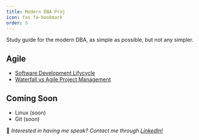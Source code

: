 ```yaml
---
title: Modern DBA Proj
icon: fas fa-bookmark
order: 5
---
```


Study guide for the modern DBA, as simple as possible, but not any simpler.

## Agile

- [Software Development Lifycycle](https://rkkoranteng.com/posts/sdlc/)
- [Waterfall vs Agile Project Management](https://rkkoranteng.com/posts/waterfall-vs-agile-project-management/)


## Coming Soon

- Linux (soon)
- Git (soon)

📢 _Interested in having me speak? Contact me through [LinkedIn!](https://www.linkedin.com/in/richard-koranteng)_